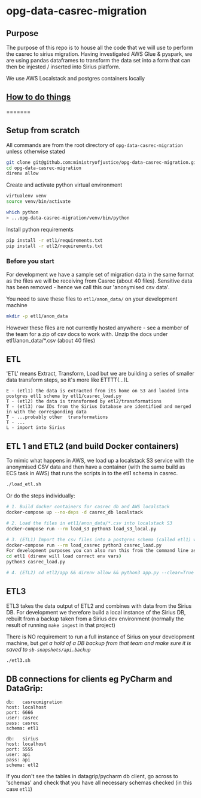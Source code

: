 # opg-data-casrec-migration

## Purpose

The purpose of this repo is to house all the code that we will use to perform the casrec to sirius migration.
Having investigated AWS Glue & pyspark, we are using pandas dataframes to transform the data set into a form that can then be
injested / inserted into Sirius platform.

We use AWS Localstack and postgres containers locally

## <u>How to do things</u>
=======
## Setup from scratch

All commands are from the root directory of `opg-data-casrec-migration` unless otherwise stated

```bash
git clone git@github.com:ministryofjustice/opg-data-casrec-migration.git
cd opg-data-casrec-migration
direnv allow
```

Create and activate python virtual environment

```bash
virtualenv venv
source venv/bin/activate

which python
> ...opg-data-casrec-migration/venv/bin/python
```

Install python requirements

```bash
pip install -r etl1/requirements.txt
pip install -r etl2/requirements.txt
```

### Before you start

For development we have a sample set of migration data in the same format as the files we will be receiving from Casrec (about 40 files).
Sensitive data has been removed - hence we call this our 'anonymised csv data'.

You need to save these files to `etl1/anon_data/` on your development machine

```bash
mkdir -p etl1/anon_data
```

However these files are not currently hosted anywhere - see a member of the team for a zip of csv docs to work with. Unzip the docs under etl1/anon_data/*.csv (about 40 files)

## ETL

'ETL' means Extract, Transform, Load but we are building a series of smaller data transform steps, so it's more like ETTTT(...)L

```
E - (etl1) the data is extracted from its home on S3 and loaded into postgres etl1 schema by etl1/casrec_load.py
T - (etl2) the data is transformed by etl2/transformations
T - (etl3) row IDs from the Sirius Database are identified and merged in with the corresponding data
T - ...probably other  transformations
T - ...
L - import into Sirius
```

## ETL 1 and ETL2 (and build Docker containers)

To mimic what happens in AWS, we load up a localstack S3 service with the anonymised CSV data and then have a container (with the same build as ECS task in AWS) that runs the scripts in to the etl1 schema in casrec.

```bash
./load_etl.sh
```

Or do the steps individually:

```bash
# 1. Build docker containers for casrec_db and AWS localstack
docker-compose up --no-deps -d casrec_db localstack

# 2. Load the files in etl1/anon_data/*.csv into localstack S3
docker-compose run --rm load_s3 python3 load_s3_local.py

# 3. (ETL1) Import the csv files into a postgres schema (called etl1) which matches the casrec file structure
docker-compose run --rm load_casrec python3 casrec_load.py
For development purposes you can also run this from the command line as it uses direnv file to make it runnnable both inside and outside of docker:
cd etl1 (direnv will load correct env vars)
python3 casrec_load.py

# 4. (ETL2) cd etl2/app && direnv allow && python3 app.py --clear=True
```

## ETL3

ETL3 takes the data output of ETL2 and combines with data from the Sirius DB. For development we therefore build a local instance of the Sirius DB, rebuilt from a backup taken from a Sirius dev environment (normally the result of running `make ingest` in that project)

There is NO requirement to run a full instance of Sirius on your development machine, but _get a hold of a DB backup from that team and make sure it is saved to `sb-snapshots/api.backup`_

```bash
./etl3.sh
```

## DB connections for clients eg PyCharm and DataGrip:
```
db:   casrecmigration
host: localhost
port: 6666
user: casrec
pass: casrec
schema: etl1

db:   sirius
host: localhost
port: 5555
user: api
pass: api
schema: etl2
```

If you don't see the tables in datagrip/pycharm db client, go across to 'schemas' and check that you have all necessary schemas checked (in this case `etl1`)
